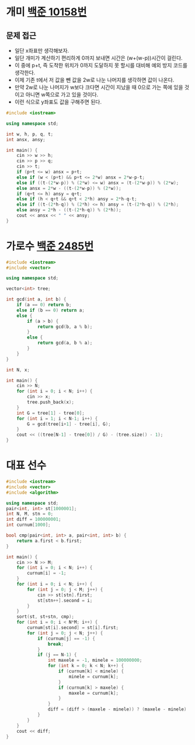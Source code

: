 # 개미 [백준 10158번](https://www.acmicpc.net/problem/10158)

## 문제 접근
* 일단 x좌표만 생각해보자.
* 일단 개미가 계산하기 편리하게 0까지 보내면 시간은 (w+(w-p))시간이 걸린다.
* 이 중에 p+t, 즉 도착한 위치가 0까지 도달하지 못 할시를 대비해 예외 방지 코드를 생각한다.
* 이제 기존 t에서 저 값을 뺀 값을 2w로 나눈 나머지를 생각하면 값이 나온다.
* 만약 2w로 나눈 나머지가 w보다 크다면 시간이 지났을 때 0으로 가는 쪽에 있을 것이고 아니면 w쪽으로 가고 있을 것이다.
* 이런 식으로 y좌표도 값을 구해주면 된다.

```cpp
#include <iostream>

using namespace std;

int w, h, p, q, t;
int ansx, ansy;

int main() {
    cin >> w >> h;
    cin >> p >> q;
    cin >> t;
    if (p+t <= w) ansx = p+t;
    else if (w < (p+t) && p+t <= 2*w) ansx = 2*w-p-t;
    else if ((t-(2*w-p)) % (2*w) <= w) ansx = (t-(2*w-p)) % (2*w);
    else ansx = 2*w - ((t-(2*w-p)) % (2*w));
    if (q+t <= h) ansy = q+t;
    else if (h < q+t && q+t < 2*h) ansy = 2*h-q-t;
    else if ((t-(2*h-q)) % (2*h) <= h) ansy = (t-(2*h-q)) % (2*h);
    else ansy = 2*h - ((t-(2*h-q)) % (2*h));
    cout << ansx << " " << ansy;
}

```

# 가로수 [백준 2485번](https://www.acmicpc.net/problem/2485)
```cpp
#include <iostream>
#include <vector>

using namespace std;

vector<int> tree;

int gcd(int a, int b) {
    if (a == 0) return b;
    else if (b == 0) return a;
    else {
        if (a > b) {
            return gcd(b, a % b);
        }
        else {
            return gcd(a, b % a);
        }
    }
}

int N, x;

int main() {
    cin >> N;
    for (int i = 0; i < N; i++) {
        cin >> x;
        tree.push_back(x);
    }
    int G = tree[1] - tree[0];
    for (int i = 1; i < N-1; i++) {
        G = gcd(tree[i+1] - tree[i], G);
    }
    cout << ((tree[N-1] - tree[0]) / G) - (tree.size() - 1);
}
```

# 대표 선수
```cpp
#include <iostream>
#include <vector>
#include <algorithm>

using namespace std;
pair<int, int> st[1000001];
int N, M, stn = 0;
int diff = 100000001;
int curnum[1000];

bool cmp(pair<int, int> a, pair<int, int> b) {
    return a.first < b.first;
}

int main() {
    cin >> N >> M;
    for (int i = 0; i < N; i++) {
        curnum[i] = -1;
    }
    for (int i = 0; i < N; i++) {
        for (int j = 0; j < M; j++) {
            cin >> st[stn].first;
            st[stn++].second = i;
        }
    }
    sort(st, st+stn, cmp);
    for (int i = 0; i < N*M; i++) {
        curnum[st[i].second] = st[i].first;
        for (int j = 0; j < N; j++) {
            if (curnum[j] == -1) {
                break;
            }
            if (j == N-1) {
                int maxele = -1, minele = 100000000;
                for (int k = 0; k < N; k++) {
                    if (curnum[k] < minele) {
                        minele = curnum[k];
                    }
                    if (curnum[k] > maxele) {
                        maxele = curnum[k];
                    }   
                }
                diff = (diff > (maxele - minele)) ? (maxele - minele) : diff;
            }
        }
    }
    cout << diff;
}
```
